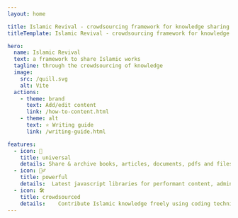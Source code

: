 ```yaml
---
layout: home

title: Islamic Revival - crowdsourcing framework for knowledge sharing & archiving
titleTemplate: Islamic Revival - crowdsourcing framework for knowledge sharing & archiving

hero:
  name: Islamic Revival
  text: a framework to share Islamic works 
  tagline: through the crowdsourcing of knowledge
  image:
    src: /quill.svg
    alt: Vite
  actions:
    - theme: brand
      text: Add/edit content
      link: /how-to-content.html
    - theme: alt
      text: ⭐ Writing guide
      link: /writing-guide.html

features:
  - icon: 💚
    title: universal
    details: Share & archive books, articles, documents, pdfs and files on various Islaamic sciences, non-partisan, non-sectarian
  - icon: 🧙‍♂️
    title: powerful
    details:  Latest javascript libraries for performant content, administration and searching
  - icon: 🛠️
    title: crowdsourced
    details:    Contribute Islamic knowledge freely using coding techniques of peer-reviewing and versioning
---
```

